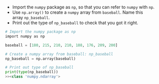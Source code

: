 - Import the `numpy` package as `np`, so that you can refer to `numpy` with `np`.
- Use `np.array()` to create a `numpy` array from `baseball`. Name this array `np_baseball`.
- Print out the type of `np_baseball` to check that you got it right.
```Python
# Import the numpy package as np
import numpy as np

baseball = [180, 215, 210, 210, 188, 176, 209, 200]

# Create a numpy array from baseball: np_baseball
np_baseball = np.array(baseball)

# Print out type of np_baseball
print(type(np_baseball))
>><class 'numpy.ndarray'>
```